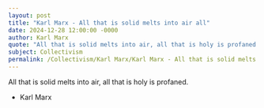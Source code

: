 ```yaml
---
layout: post
title: "Karl Marx - All that is solid melts into air all"
date: 2024-12-28 12:00:00 -0000
author: Karl Marx
quote: "All that is solid melts into air, all that is holy is profaned."
subject: Collectivism
permalink: /Collectivism/Karl Marx/Karl Marx - All that is solid melts into air all
---
```


All that is solid melts into air, all that is holy is profaned.

- Karl Marx
